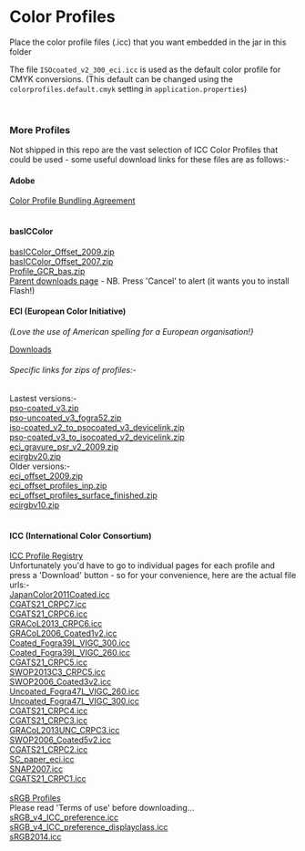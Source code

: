 # Color Profiles

Place the color profile files (.icc) that you want embedded in the jar in this folder

The file ```ISOcoated_v2_300_eci.icc``` is used as the default color profile for CMYK conversions.
(This default can be changed using the ```colorprofiles.default.cmyk``` setting in ```application.properties```)

<br/>

### More Profiles
Not shipped in this repo are the vast selection of ICC Color Profiles that could be used - some useful download links
for these files are as follows:-

#### Adobe
[Color Profile Bundling Agreement](https://www.adobe.com/support/downloads/iccprofiles/icc_eula_win_dist.html)<br/>
<br/>

#### basICColor
[basICColor_Offset_2009.zip](http://www.colormanagement.org/download_files/basICColor_Offset_2009.zip)<br/>
[basICColor_Offset_2007.zip](http://www.colormanagement.org/download_files/basICColor_Offset_2007.zip)<br/>
[Profile_GCR_bas.zip](http://www.colormanagement.org/download_files/Profile_GCR_bas.zip)<br/>
[Parent downloads page](http://www.colormanagement.org/en/download.html) - NB. Press 'Cancel' to alert (it wants you to install Flash!)
<br/>

#### ECI (European Color Initiative) 
_(Love the use of American spelling for a European organisation!}_<br/>

[Downloads](http://www.eci.org/en/downloads)<br/>
###### Specific links for zips of profiles:-
Lastest versions:-<br/>
[pso-coated_v3.zip](http://www.eci.org/_media/downloads/icc_profiles_from_eci/pso-coated_v3.zip)<br/>
[pso-uncoated_v3_fogra52.zip](http://www.eci.org/_media/downloads/icc_profiles_from_eci/pso-uncoated_v3_fogra52.zip)<br/>
[iso-coated_v2_to_psocoated_v3_devicelink.zip](http://www.eci.org/_media/downloads/icc_profiles_from_eci/iso-coated_v2_to_psocoated_v3_devicelink.zip)<br/>
[pso-coated_v3_to_isocoated_v2_devicelink.zip](http://www.eci.org/_media/downloads/icc_profiles_from_eci/pso-coated_v3_to_isocoated_v2_devicelink.zip)<br/>
[eci_gravure_psr_v2_2009.zip](http://www.eci.org/_media/downloads/icc_profiles_from_eci/eci_gravure_psr_v2_2009.zip)<br/>
[ecirgbv20.zip](http://www.eci.org/_media/downloads/icc_profiles_from_eci/ecirgbv20.zip)<br/>
Older versions:-<br/>
[eci_offset_2009.zip](http://www.eci.org/_media/downloads/icc_profiles_from_eci/eci_offset_2009.zip)<br/>
[eci_offset_profiles_inp.zip](http://www.eci.org/_media/downloads/icc_profiles_from_eci/eci_offset_profiles_inp.zip)<br/>
[eci_offset_profiles_surface_finished.zip](http://www.eci.org/_media/downloads/eci_offset_profiles_surface_finished.zip)<br/>
[ecirgbv10.zip](http://www.eci.org/_media/downloads/icc_profiles_from_eci/ecirgbv10.zip)<br/>
<br/>

#### ICC (International Color Consortium)
[ICC Profile Registry](http://www.color.org/registry/index.xalter)<br/>
Unfortunately you'd have to go to individual pages for each profile and press a 'Download' button - so for your convenience, here are the actual file urls:-<br/>
[JapanColor2011Coated.icc](http://www.color.org/registry/profiles/JapanColor2011Coated.icc)<br/>
[CGATS21_CRPC7.icc](http://www.color.org/registry/profiles/CGATS21_CRPC7.icc)<br/>
[CGATS21_CRPC6.icc](http://www.color.org/registry/profiles/CGATS21_CRPC6.icc)<br/>
[GRACoL2013_CRPC6.icc](http://www.color.org/registry/profiles/GRACoL2013_CRPC6.icc)<br/>
[GRACoL2006_Coated1v2.icc](http://www.color.org/registry/profiles/GRACoL2006_Coated1v2.icc)<br/>
[Coated_Fogra39L_VIGC_300.icc](http://www.color.org/registry/profiles/Coated_Fogra39L_VIGC_300.icc)<br/>
[Coated_Fogra39L_VIGC_260.icc](http://www.color.org/registry/profiles/Coated_Fogra39L_VIGC_260.icc)<br/>
[CGATS21_CRPC5.icc](http://www.color.org/registry/profiles/CGATS21_CRPC5.icc)<br/>
[SWOP2013C3_CRPC5.icc](http://www.color.org/registry/profiles/SWOP2013C3_CRPC5.icc)<br/>
[SWOP2006_Coated3v2.icc](http://www.color.org/registry/profiles/SWOP2006_Coated3v2.icc)<br/>
[Uncoated_Fogra47L_VIGC_260.icc](http://www.color.org/registry/profiles/Uncoated_Fogra47L_VIGC_260.icc)<br/>
[Uncoated_Fogra47L_VIGC_300.icc](http://www.color.org/registry/profiles/Uncoated_Fogra47L_VIGC_300.icc)<br/>
[CGATS21_CRPC4.icc](http://www.color.org/registry/profiles/CGATS21_CRPC4.icc)<br/>
[CGATS21_CRPC3.icc](http://www.color.org/registry/profiles/CGATS21_CRPC3.icc)<br/>
[GRACoL2013UNC_CRPC3.icc](http://www.color.org/registry/profiles/GRACoL2013UNC_CRPC3.icc)<br/>
[SWOP2006_Coated5v2.icc](http://www.color.org/registry/profiles/SWOP2006_Coated5v2.icc)<br/>
[CGATS21_CRPC2.icc](http://www.color.org/registry/profiles/CGATS21_CRPC2.icc)<br/>
[SC_paper_eci.icc](http://www.color.org/registry/profiles/SC_paper_eci.icc)<br/>
[SNAP2007.icc](http://www.color.org/registry/profiles/SNAP2007.icc)<br/>
[CGATS21_CRPC1.icc](http://www.color.org/registry/profiles/CGATS21_CRPC1.icc)<br/>
<br/>
[sRGB Profiles](http://www.color.org/srgbprofiles.xalter)<br/>
Please read 'Terms of use' before downloading...<br/>
[sRGB_v4_ICC_preference.icc](http://www.color.org/sRGB_v4_ICC_preference.icc)<br/>
[sRGB_v4_ICC_preference_displayclass.icc](http://www.color.org/sRGB_v4_ICC_preference_displayclass.icc)<br/>
[sRGB2014.icc](http://www.color.org/profiles/sRGB2014.icc)<br/>
